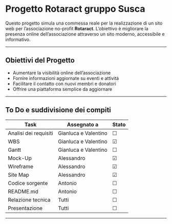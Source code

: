 # Progetto Rotaract gruppo Susca

Questo progetto simula una commessa reale per la realizzazione di un sito web per l’associazione no-profit **Rotaract**. L’obiettivo è migliorare la presenza online dell’associazione attraverso un sito moderno, accessibile e informativo.

---

## Obiettivi del Progetto

- Aumentare la visibilità online dell’associazione
- Fornire informazioni aggiornate su eventi e attività
- Facilitare il contatto con nuovi membri e donatori
- Offrire una piattaforma semplice da aggiornare

---

## To Do e suddivisione dei compiti


| Task                  | Assegnato a            | Stato |
|-----------------------|------------------------|-------|
| Analisi dei requisiti | Gianluca e Valentino   |☐|
| WBS                   | Gianluca e Valentino   |☑|
| Gantt                 | Gianluca e Valentino   |☐|
| Mock-Up               | Alessandro             |☑|
| Wireframe             | Alessandro             |☑|
| Site Map              | Alessandro             |☑|
| Codice sorgente       | Antonio                |☐|
| README.md             | Antonio                |☐|
| Relazione tecnica     | Tutti                  |☐|
| Presentazione         | Tutti                  |☐|

---

